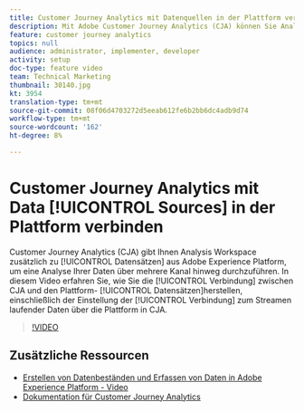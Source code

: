 ```yaml
---
title: Customer Journey Analytics mit Datenquellen in der Plattform verbinden
description: Mit Adobe Customer Journey Analytics (CJA) können Sie Analysis Workspace über den Datensätzen von Adobe Experience Platform installieren, um eine Analyse Ihrer Daten über mehrere Kanal hinweg durchzuführen. In diesem Video erfahren Sie, wie Sie eine Verbindung zwischen CJA und den Plattformdatensätzen herstellen können. Dazu gehört auch das Festlegen der Verbindung zum Streamen laufender Daten über die Plattform in CJA.
feature: customer journey analytics
topics: null
audience: administrator, implementer, developer
activity: setup
doc-type: feature video
team: Technical Marketing
thumbnail: 30140.jpg
kt: 3954
translation-type: tm+mt
source-git-commit: 08f06d4703272d5eeab612fe6b2bb6dc4adb9d74
workflow-type: tm+mt
source-wordcount: '162'
ht-degree: 8%

---
```



# Customer Journey Analytics mit Data [!UICONTROL Sources] in der Plattform verbinden

Customer Journey Analytics (CJA) gibt Ihnen Analysis Workspace zusätzlich zu [!UICONTROL Datensätzen] aus Adobe Experience Platform, um eine Analyse Ihrer Daten über mehrere Kanal hinweg durchzuführen. In diesem Video erfahren Sie, wie Sie die [!UICONTROL Verbindung] zwischen CJA und den Plattform- [!UICONTROL Datensätzen]herstellen, einschließlich der Einstellung der [!UICONTROL Verbindung] zum Streamen laufender Daten über die Plattform in CJA.

>[!VIDEO](https://video.tv.adobe.com/v/30140/?quality=12&enable10seconds=on&speedcontrol=on)

## Zusätzliche Ressourcen

* [Erstellen von Datenbeständen und Erfassen von Daten in Adobe Experience Platform - Video](https://docs.adobe.com/content/help/en/platform-learn/tutorials/data-ingestion/create-datasets-and-ingest-data.html)
* [Dokumentation für Customer Journey Analytics](https://docs.adobe.com/content/help/de-DE/analytics-platform/using/cja-landing.html)
